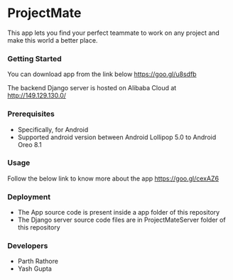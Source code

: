 # ProjectMate
This app lets you find your perfect teammate to work on any project and make this world a better place.

### Getting Started
You can download app from the link below
https://goo.gl/u8sdfb

The backend Django server is hosted on Alibaba Cloud at
http://149.129.130.0/

### Prerequisites
 - Specifically, for Android 
 - Supported android version between Android Lollipop 5.0 to Android Oreo 8.1

### Usage
Follow the below link to know more about the app
https://goo.gl/cexAZ6

### Deployment
 - The App source code is present inside a app folder of this repository
 - The Django server source code files are in ProjectMateServer folder of this repository

### Developers
 - Parth Rathore
 - Yash Gupta






